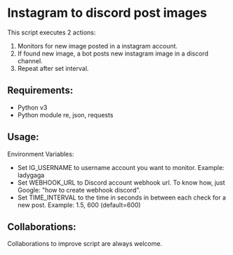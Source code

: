 # Instagram to discord post images

This script executes 2 actions:

1. Monitors for new image posted in a instagram account.
2. If found new image, a bot posts new instagram image in a discord channel.
3. Repeat after set interval.

## Requirements:

- Python v3
- Python module re, json, requests

## Usage:

Environment Variables:

- Set IG_USERNAME to username account you want to monitor. Example: ladygaga
- Set WEBHOOK_URL to Discord account webhook url. To know how, just Google: "how to create webhook discord".
- Set TIME_INTERVAL to the time in seconds in between each check for a new post. Example: 1.5, 600 (default=600)

## Collaborations:

Collaborations to improve script are always welcome.
